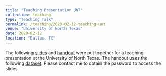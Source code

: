 ```yaml
---
title: "Teaching Presentation UNT"
collection: teaching
type: "Teaching Talk"
permalink: /teaching/2020-02-12-teaching-unt
venue: "University of North Texas"
date: 2020-02-12
location: "Dallas, TX"
---
```


The following [slides](http://cintrond.github.io/files/regression-slides.pdf) and [handout](http://cintrond.github.io/files/partialling-out.pdf) were put together for a teaching presentation at the University of North Texas. The handout uses the following [dataset](http://cintrond.github.io/files/ex-data.sav). Please contact me to obtain the password to access the slides. 


